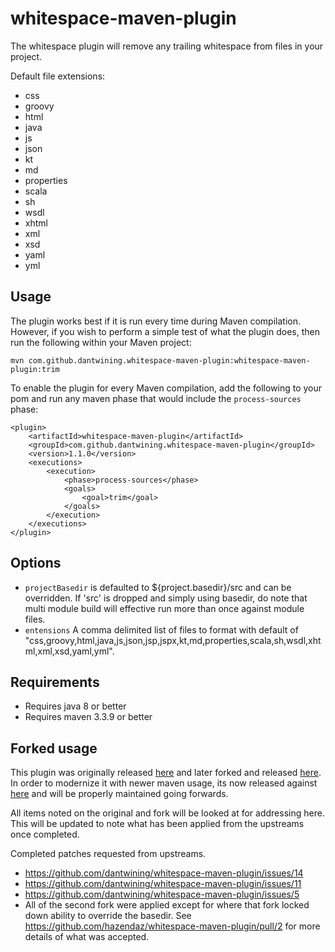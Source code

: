 # whitespace-maven-plugin

The whitespace plugin will remove any trailing whitespace from files in your project.

Default file extensions:

- css
- groovy
- html
- java
- js
- json
- kt
- md
- properties
- scala
- sh
- wsdl
- xhtml
- xml
- xsd
- yaml
- yml

## Usage

The plugin works best if it is run every time during Maven compilation. However, if you wish to perform a simple test of what the plugin does, then run the following within your Maven project:

`mvn com.github.dantwining.whitespace-maven-plugin:whitespace-maven-plugin:trim`

To enable the plugin for every Maven compilation, add the following to your pom and run any maven phase that would include the `process-sources` phase:

    <plugin>
        <artifactId>whitespace-maven-plugin</artifactId>
        <groupId>com.github.dantwining.whitespace-maven-plugin</groupId>
        <version>1.1.0</version>
        <executions>
            <execution>
                <phase>process-sources</phase>
                <goals>
                    <goal>trim</goal>
                </goals>
            </execution>
        </executions>
    </plugin>

## Options

- ```projectBasedir``` is defaulted to ${project.basedir}/src and can be overridden.  If 'src' is dropped and simply using basedir, do note that multi module build will effective run more than once against module files.
- ```entensions``` A comma delimited list of files to format with default of "css,groovy,html,java,js,json,jsp,jspx,kt,md,properties,scala,sh,wsdl,xhtml,xml,xsd,yaml,yml".

## Requirements ##

- Requires java 8 or better
- Requires maven 3.3.9 or better

## Forked usage ##

This plugin was originally released [here](https://github.com/dantwining/whitespace-maven-plugin/) and later forked and released [here](https://github.com/yusiwen/whitespace-maven-plugin).  In order to modernize it with newer maven usage, its now released against [here](https://github.com/hazendaz/whitespace-maven-plugin) and will be properly maintained going forwards.

All items noted on the original and fork will be looked at for addressing here.  This will be updated to note what has been applied from the upstreams once completed.

Completed patches requested from upstreams.

- https://github.com/dantwining/whitespace-maven-plugin/issues/14
- https://github.com/dantwining/whitespace-maven-plugin/issues/11
- https://github.com/dantwining/whitespace-maven-plugin/issues/5
- All of the second fork were applied except for where that fork locked down ability to override the basedir.  See https://github.com/hazendaz/whitespace-maven-plugin/pull/2 for more details of what was accepted.
